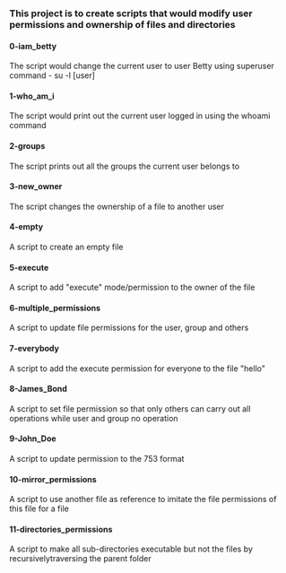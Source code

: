 ### This project is to create scripts that would modify user permissions and ownership of files and directories

#### 0-iam_betty

The script would change the current user to user Betty using superuser command - su -l [user]

#### 1-who_am_i

The script would print out the current user logged in using the whoami command

#### 2-groups

The script prints out all the groups the current user belongs to

#### 3-new_owner

The script changes the ownership of a file to another user

#### 4-empty

A script to create an empty file

#### 5-execute

A script to add "execute" mode/permission to the owner of the file

#### 6-multiple_permissions

A script to update file  permissions for the user, group and others

#### 7-everybody

A script to add the execute permission for everyone to the file "hello"

#### 8-James_Bond

A script to set file permission so that only others can carry out all operations while user and group no operation

#### 9-John_Doe

A script to update permission to the 753 format

#### 10-mirror_permissions

A script to use another file as reference to imitate the file permissions of this file for a file

#### 11-directories_permissions

A script to make all sub-directories executable but not the files by recursivelytraversing the parent folder
